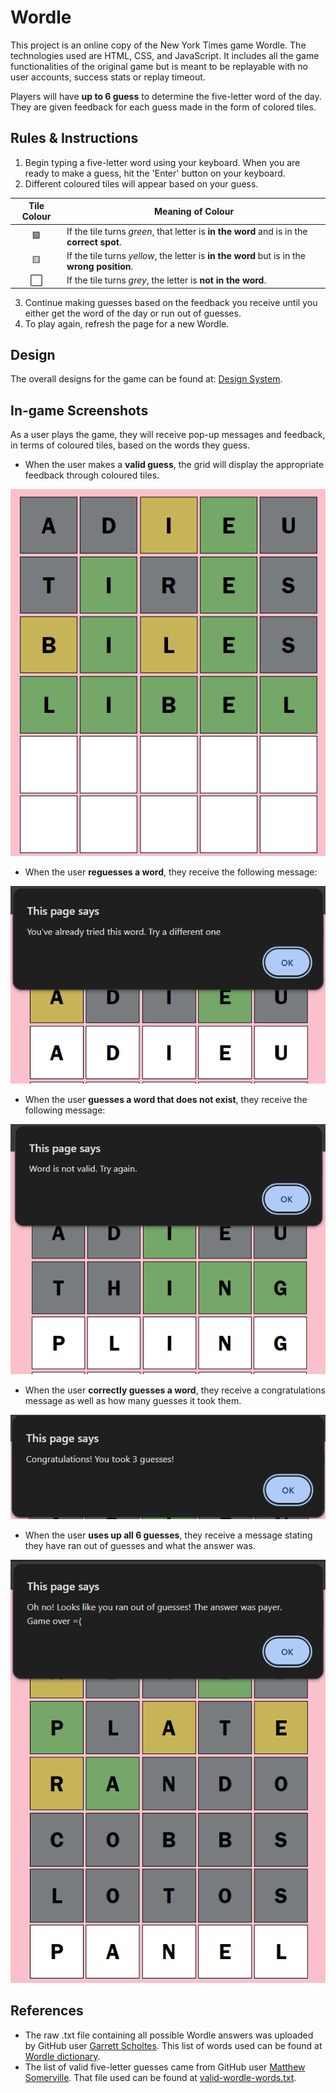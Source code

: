 # Wordle

This project is an online copy of the New York Times game Wordle. The technologies used are HTML, CSS, and JavaScript. It includes all the game functionalities of the original game but is meant to be replayable with no user accounts, success stats or replay timeout.

Players will have **up to 6 guess** to determine the five-letter word of the day. They are given feedback for each guess made in the form of colored tiles.

## Rules & Instructions

1. Begin typing a five-letter word using your keyboard. When you are ready to make a guess, hit the 'Enter' button on your keyboard.
2. Different coloured tiles will appear based on your guess.

| Tile Colour | Meaning of Colour
| :---: | ---
| 🟩 | If the tile turns *green*, that letter is **in the word** and is in the **correct spot**. 
| 🟨    | If the tile turns *yellow*, the letter is **in the word** but is in the **wrong position**. 
| ⬜ | If the tile turns *grey*, the letter is **not in the word**.
3. Continue making guesses based on the feedback you receive until you either get the word of the day or run out of guesses.
4. To play again, refresh the page for a new Wordle.

## Design

The overall designs for the game can be found at: [Design System](docs/design_system.md).

## In-game Screenshots
As a user plays the game, they will receive pop-up messages and feedback, in terms of coloured tiles, based on the words they guess.

- When the user makes a **valid guess**, the grid will display the appropriate feedback through coloured tiles.

![valid-guesses](imgs/feedback.png)

- When the user **reguesses a word**, they receive the following message:

![repeated-word](imgs/repeated-word.png)

- When the user **guesses a word that does not exist**, they receive the following message:

![invalid word message](imgs/invalid-word.png)

- When the user **correctly guesses a word**, they receive a congratulations message as well as how many guesses it took them.

![correct word message](imgs/guessed-word-1.png)

- When the user **uses up all 6 guesses**, they receive a message stating they have ran out of guesses and what the answer was.

![ran-out-of-guesses](imgs/ran-out-of-guesses.png)

## References
- The raw .txt file containing all possible Wordle answers was uploaded by GitHub user [Garrett Scholtes](https://gist.github.com/scholtes). This list of words used can be found at [Wordle dictionary](https://gist.github.com/scholtes/94f3c0303ba6a7768b47583aff36654d).
- The list of valid five-letter guesses came from GitHub user [Matthew Somerville](https://gist.github.com/dracos). That file used can be found at [valid-wordle-words.txt](https://gist.github.com/dracos/dd0668f281e685bad51479e5acaadb93).
